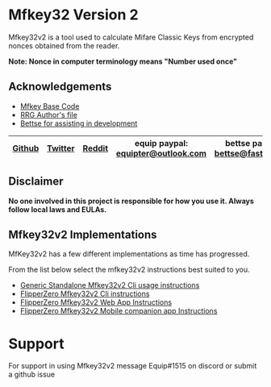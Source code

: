 

# Mfkey32 Version 2
Mfkey32v2 is a tool used to calculate Mifare Classic Keys from encrypted nonces obtained from the reader. 

**Note: Nonce in computer terminology means "Number used once"**


## Acknowledgements

 - [Mfkey Base Code](https://github.com/rfidresearchgroup/proxmark3)
 - [RRG Author's file](https://github.com/equipter/mfkey32v2/blob/main/AUTHORS.md)
 - [Bettse for assisting in development](https://gitlab.com/bettse)

| [Github](https://github.com/equipter) | [Twitter](https://twitter.com/Equip0x80) | [Reddit](https://www.reddit.com/user/equipter) | equip paypal: equipter@outlook.com | bettse paypal: bettse@fastmail.fm | [Discord](https://discord.gg/e9XzfG5nV5) |
| :---: | :---: | :---: | :---: | :---: | :---: |

## Disclaimer

**No one involved in this project is responsible for how you use it. Always follow local laws and EULAs.**


##  Mfkey32v2 Implementations 
MfKey32v2 has a few different implementations as time has progressed.

From the list below select the mfkey32v2 instructions best suited to you. 

* [Generic Standalone Mfkey32v2 Cli usage instructions](https://github.com/equipter/mfkey32v2/blob/main/Docs/Generic.md)
* [FlipperZero Mfkey32v2 Cli instructions](https://github.com/equipter/mfkey32v2/blob/main/Docs/Flippercli.md)
* [FlipperZero Mfkey32v2 Web App Instructions](https://github.com/equipter/mfkey32v2/blob/main/Docs/flip-site.md)
* [FlipperZero Mfkey32v2 Mobile companion app Instructions]()


# Support 
For support in using Mfkey32v2 message Equip#1515 on discord or submit a github issue
